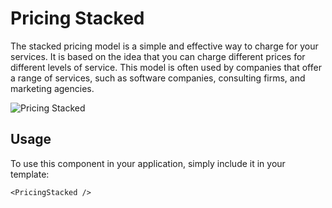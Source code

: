# Pricing Stacked

The stacked pricing model is a simple and effective way to charge for your services. It is based on the idea that you can charge different prices for different levels of service. This model is often used by companies that offer a range of services, such as software companies, consulting firms, and marketing agencies.

![Pricing Stacked](/PricingStacked.png)

## Usage

To use this component in your application, simply include it in your template:

```
<PricingStacked />
```